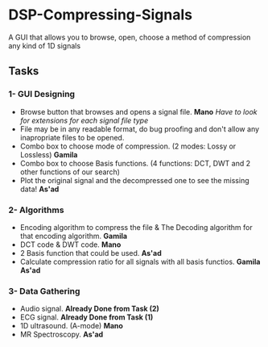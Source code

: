 # DSP-Compressing-Signals
A GUI that allows you to browse, open, choose a method of compression any kind of 1D signals

## Tasks
### 1- GUI Designing
  * Browse button that browses and opens a signal file. **Mano** _Have to look for extensions for each signal file type_
  * File may be in any readable format, do bug proofing and don't allow any inapropriate files to be opened.
  * Combo box to choose mode of compression. (2 modes: Lossy or Lossless) **Gamila**
  * Combo box to choose Basis functions. (4 functions: DCT, DWT and 2 other functions of our search)
  * Plot the original signal and the decompressed one to see the missing data! **As'ad**
### 2- Algorithms
  * Encoding algorithm to compress the file & The Decoding algorithm for that encoding algorithm. **Gamila**
  * DCT code & DWT code. **Mano**
  * 2 Basis function that could be used.	**As'ad**
  * Calculate compression ratio for all signals with all basis functios. **Gamila**  **As'ad**

### 3- Data Gathering
  * Audio signal. **Already Done from Task (2)**
  * ECG signal. **Already Done from Task (1)**
  * 1D ultrasound. (A-mode) **Mano**
  * MR Spectroscopy.	**As'ad**



